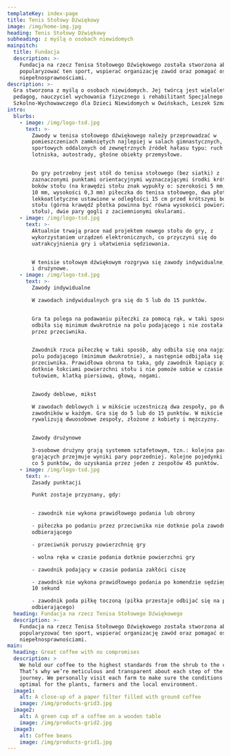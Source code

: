 ```yaml
---
templateKey: index-page
title: Tenis Stołowy Dźwiękowy
image: /img/home-img.jpg
heading: Tenis Stołowy Dźwiękowy
subheading: z myślą o osobach niewidomych
mainpitch:
  title: Fundacja
  description: >-
    Fundacja na rzecz Tenisa Stołowego Dźwiękowego została stworzona aby
    popularyzować ten sport, wspierać organizację zawód oraz pomagać osobom z
    niepełnosprawnościami.
description: >-
  Gra stworzona z myślą o osobach niewidomych. Jej twórcą jest wieloletni
  pedagog, nauczyciel wychowania fizycznego i rehabilitant Specjalnego Ośrodka
  Szkolno-Wychowawczego dla Dzieci Niewidomych w Owińskach, Leszek Szmaj.
intro:
  blurbs:
    - image: /img/logo-tsd.jpg
      text: >-
        Zawody w tenisa stołowego dźwiękowego należy przeprowadzać w
        pomieszczeniach zamkniętych najlepiej w salach gimnastycznych, halach
        sportowych oddalonych od zewnętrznych źródeł hałasu typu: ruch uliczny,
        lotniska, autostrady, głośne obiekty przemysłowe.


        Do gry potrzebny jest stół do tenisa stołowego (bez siatki) z
        zaznaczonymi punktami orientacyjnymi wyznaczającymi środki krótszych
        boków stołu (na krawędzi stołu znak wypukły o: szerokości 5 mm, długości
        10 mm, wysokości 0,3 mm) piłeczka do tenisa stołowego, dwa płotki
        lekkoatletyczne ustawione w odległości 15 cm przed krótszymi bokami
        stołu (górna krawędź płotka powinna być równa wysokości powierzchni
        stołu), dwie pary gogli z zaciemnionymi okularami.
    - image: /img/logo-tsd.jpg
      text: >-
        Aktualnie trwają prace nad projektem nowego stołu do gry, z
        wykorzystaniem urządzeń elektronicznych, co przyczyni się do
        uatrakcyjnienia gry i ułatwienia sędziowania.


        W tenisie stołowym dźwiękowym rozgrywa się zawody indywidualne, deblowe
        i drużynowe.
    - image: /img/logo-tsd.jpg
      text: >-
        Zawody indywidualne

        W zawodach indywidualnych gra się do 5 lub do 15 punktów.


        Gra ta polega na podawaniu piłeczki za pomocą rąk, w taki sposób, aby ta
        odbiła się minimum dwukrotnie na polu podającego i nie została złapana
        przez przeciwnika.


        Zawodnik rzuca piłeczkę w taki sposób, aby odbiła się ona najpierw na
        polu podającego (minimum dwukrotnie), a następnie odbijała się na polu
        przeciwnika. Prawidłowa obrona to taka, gdy zawodnik łapiący piłkę nie
        dotknie łokciami powierzchni stołu i nie pomoże sobie w czasie łapania
        tułowiem, klatką piersiową, głową, nogami.


        Zawody deblowe, mikst

        W zawodach deblowych i w mikście uczestniczą dwa zespoły, po dwóch
        zawodników w każdym. Gra się do 5 lub do 15 punktów. W mikście
        rywalizują dwuosobowe zespoły, złożone z kobiety i mężczyzny.


        Zawody drużynowe

        3-osobowe drużyny grają systemem sztafetowym, tzn.: kolejna para
        grających przejmuje wyniki pary poprzedniej. Kolejne pojedynki następują
        co 5 punktów, do uzyskania przez jeden z zespołów 45 punktów.
    - image: /img/logo-tsd.jpg
      text: >-
        Zasady punktacji

        Punkt zostaje przyznany, gdy:


        - zawodnik nie wykona prawidłowego podania lub obrony

        - piłeczka po podaniu przez przeciwnika nie dotknie pola zawodnika
        odbierającego

        - przeciwnik poruszy powierzchnię gry

        - wolna ręka w czasie podania dotknie powierzchni gry

        - zawodnik podający w czasie podania zakłóci ciszę

        - zawodnik nie wykona prawidłowego podania po komendzie sędziego w ciągu
        10 sekund

        - zawodnik poda piłkę toczoną (piłka przestaje odbijać się na polu
        odbierającego)
  heading: Fundacja na rzecz Tenisa Stołowego Dźwiękowego
  description: >-
    Fundacja na rzecz Tenisa Stołowego Dźwiękowego została stworzona aby
    popularyzować ten sport, wspierać organizację zawód oraz pomagać osobom z
    niepełnosprawnościami.
main:
  heading: Great coffee with no compromises
  description: >
    We hold our coffee to the highest standards from the shrub to the cup.
    That’s why we’re meticulous and transparent about each step of the coffee’s
    journey. We personally visit each farm to make sure the conditions are
    optimal for the plants, farmers and the local environment.
  image1:
    alt: A close-up of a paper filter filled with ground coffee
    image: /img/products-grid3.jpg
  image2:
    alt: A green cup of a coffee on a wooden table
    image: /img/products-grid2.jpg
  image3:
    alt: Coffee beans
    image: /img/products-grid1.jpg
---
```


